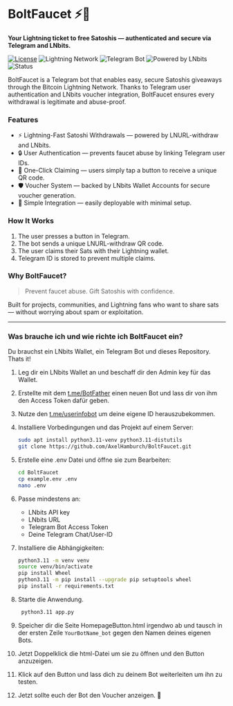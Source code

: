 # BoltFaucet ⚡🚰

__Your Lightning ticket to free Satoshis — authenticated and secure via Telegram and LNbits.__

[![License](https://img.shields.io/github/license/AxelHamburch/BoltFaucet)](LICENSE)
![Lightning Network](https://img.shields.io/badge/Lightning-Network-F7931A?logo=bitcoin)
![Telegram Bot](https://img.shields.io/badge/Telegram-Bot-2CA5E0?logo=telegram)
![Powered by LNbits](https://img.shields.io/badge/Powered%20by-LNbits-E829D3)
![Status](https://img.shields.io/badge/Status-Active-brightgreen)

BoltFaucet is a Telegram bot that enables easy, secure Satoshis giveaways through the Bitcoin Lightning Network.
Thanks to Telegram user authentication and LNbits voucher integration, BoltFaucet ensures every withdrawal is legitimate and abuse-proof.

### Features

- ⚡ Lightning-Fast Satoshi Withdrawals — powered by LNURL-withdraw and LNbits.
- 🔒 User Authentication — prevents faucet abuse by linking Telegram user IDs.
- 📲 One-Click Claiming — users simply tap a button to receive a unique QR code.
- 🛡️ Voucher System — backed by LNbits Wallet Accounts for secure voucher generation.
- 🧩 Simple Integration — easily deployable with minimal setup.

### How It Works

1. The user presses a button in Telegram.
2. The bot sends a unique LNURL-withdraw QR code.
3. The user claims their Sats with their Lightning wallet.
4. Telegram ID is stored to prevent multiple claims.

### Why BoltFaucet?

> Prevent faucet abuse. Gift Satoshis with confidence.

Built for projects, communities, and Lightning fans who want to share sats — without worrying about spam or exploitation.

---

### Was brauche ich und wie richte ich BoltFaucet ein?

Du brauchst ein LNbits Wallet, ein Telegram Bot und dieses Repository. Thats it!

1. Leg dir ein LNbits Wallet an und beschaff dir den Admin key für das Wallet.
2. Erstellte mit dem [t.me/BotFather](https://t.me/BotFather) einen neuen Bot und lass dir von ihm den Access Token dafür geben.
3. Nutze den [t.me/userinfobot](https://t.me/userinfobot) um deine eigene ID herauszubekommen.
4. Installiere Vorbedingungen und das Projekt auf einem Server:
    ```bash
    sudo apt install python3.11-venv python3.11-distutils
    git clone https://github.com/AxelHamburch/BoltFaucet.git
    ```
5. Erstelle eine .env Datei und öffne sie zum Bearbeiten:
    ```bash
    cd BoltFaucet
    cp example.env .env
    nano .env
    ```
6. Passe mindestens an:
   - LNbits API key
   - LNbits URL
   - Telegram Bot Access Token
   - Deine Telegram Chat/User-ID
   
7. Installiere die Abhängigkeiten:
    ```bash
    python3.11 -m venv venv
    source venv/bin/activate
    pip install Wheel
    python3.11 -m pip install --upgrade pip setuptools wheel
    pip install -r requirements.txt
    ```
8. Starte die Anwendung.
    ```bash
     python3.11 app.py
    ```
9.  Speicher dir die Seite HomepageButton.html irgendwo ab und tausch in der ersten Zeile `YourBotName_bot` gegen den Namen deines eigenen Bots.
10. Jetzt Doppelklick die html-Datei um sie zu öffnen und den Button anzuzeigen. 
11. Klick auf den Button und lass dich zu deinem Bot weiterleiten um ihn zu testen.
12. Jetzt sollte euch der Bot den Voucher anzeigen. 🎉 






